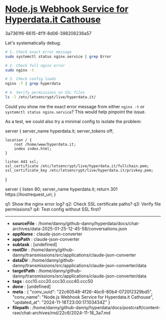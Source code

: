 # [Node.js Webhook Service for Hyperdata.it Cathouse](https://claude.ai/chat/22c60548-4f26-4bc6-80b4-0720f2329bd5)

3a7361f6-6615-4f1f-8d06-398208236a57

 Let's systematically debug:

```bash
# 1. Check exact error message
sudo systemctl status nginx.service | grep Error

# 2. Check full nginx error
sudo nginx -t

# 3. Check config loads
nginx -T | grep hyperdata

# 4. Verify permissions on SSL files
ls -l /etc/letsencrypt/live/hyperdata.it/
```

Could you show me the exact error message from either `nginx -t` or `systemctl status nginx.service`? This would help pinpoint the issue.

As a test, we could also try a minimal config to isolate the problem:

<antArtifact identifier="nginx-config" type="application/vnd.ant.code" language="nginx" title="Minimal Test Config">
server {
    server_name hyperdata.it;
    server_tokens off;
    
    location / {
        root /home/www/hyperdata.it;
        index index.html;
    }
    
    listen 443 ssl;
    ssl_certificate /etc/letsencrypt/live/hyperdata.it/fullchain.pem;
    ssl_certificate_key /etc/letsencrypt/live/hyperdata.it/privkey.pem;
}

server {
    listen 80;
    server_name hyperdata.it;
    return 301 https://$host$request_uri;
}
</antArtifact>

q1: Show the nginx error log?
q2: Check SSL certificate paths?
q3: Verify file permissions?
q4: Test config without SSL first?

---

* **sourceFile** : /home/danny/github-danny/hyperdata/docs/chat-archives/data-2025-01-25-12-45-58/conversations.json
* **appName** : claude-json-converter
* **appPath** : claude-json-converter
* **subtask** : [undefined]
* **rootDir** : /home/danny/github-danny/transmissions/src/applications/claude-json-converter
* **dataDir** : /home/danny/github-danny/transmissions/src/applications/claude-json-converter/data
* **targetPath** : /home/danny/github-danny/transmissions/src/applications/claude-json-converter/data
* **tags** : ccc10.ccc20.ccc30.ccc40.ccc50
* **done** : [undefined]
* **meta** : {
  "conv_uuid": "22c60548-4f26-4bc6-80b4-0720f2329bd5",
  "conv_name": "Node.js Webhook Service for Hyperdata.it Cathouse",
  "updated_at": "2024-11-18T23:00:17.103434Z"
}
* **filepath** : /home/danny/github-danny/hyperdata/docs/postcraft/content-raw/chat-archives/md/22c6/2024-11-18_3a7.md